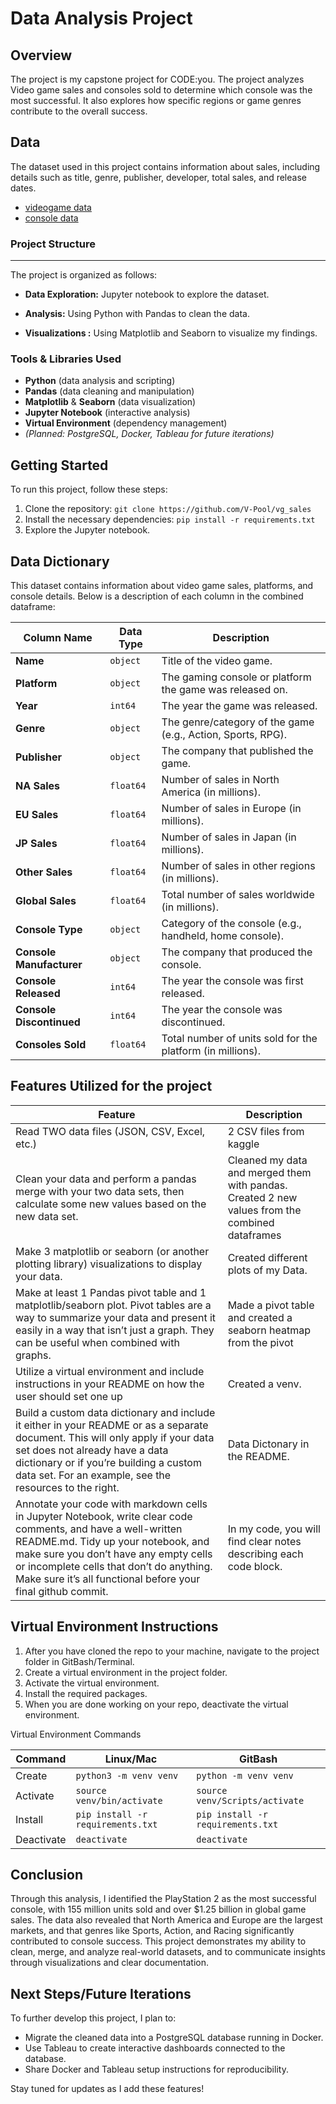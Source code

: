 # Data Analysis Project

## Overview

The project is my capstone project for CODE:you. The project analyzes Video game sales and consoles sold to determine which console was the most successful. It also explores how specific regions or game genres contribute to the overall success.

## Data

The dataset used in this project contains information about sales, including details such as title, genre, publisher, developer, total sales, and release dates.
- [videogame data ](https://www.kaggle.com/datasets/ulrikthygepedersen/video-games-sales)
- [console data ]( https://www.kaggle.com/datasets/tayyarhussain/best-selling-game-consoles-of-all-time)





### Project Structure
---

The project is organized as follows:

- **Data Exploration:** Jupyter notebook to explore the dataset.

- **Analysis:** Using Python with Pandas to clean the data.

- **Visualizations :** Using Matplotlib and Seaborn to visualize my findings. 


### Tools & Libraries Used

- **Python** (data analysis and scripting)
- **Pandas** (data cleaning and manipulation)
- **Matplotlib** & **Seaborn** (data visualization)
- **Jupyter Notebook** (interactive analysis)
- **Virtual Environment** (dependency management)
- *(Planned: PostgreSQL, Docker, Tableau for future iterations)*

## Getting Started

To run this project, follow these steps:

1. Clone the repository: `git clone https://github.com/V-Pool/vg_sales`
2. Install the necessary dependencies: `pip install -r requirements.txt`
3. Explore the Jupyter notebook.

## Data Dictionary  

This dataset contains information about video game sales, platforms, and console details. Below is a description of each column in the combined dataframe:  

| Column Name              | Data Type  | Description |
|--------------------------|-----------|-------------|
| **Name**                 | `object`  | Title of the video game. |
| **Platform**             | `object`  | The gaming console or platform the game was released on. |
| **Year**                 | `int64`   | The year the game was released. |
| **Genre**                | `object`  | The genre/category of the game (e.g., Action, Sports, RPG). |
| **Publisher**            | `object`  | The company that published the game. |
| **NA Sales**             | `float64` | Number of sales in North America (in millions). |
| **EU Sales**             | `float64` | Number of sales in Europe (in millions). |
| **JP Sales**             | `float64` | Number of sales in Japan (in millions). |
| **Other Sales**          | `float64` | Number of sales in other regions (in millions). |
| **Global Sales**         | `float64` | Total number of sales worldwide (in millions). |
| **Console Type**         | `object`  | Category of the console (e.g., handheld, home console). |
| **Console Manufacturer** | `object`  | The company that produced the console. |
| **Console Released**     | `int64`   | The year the console was first released. |
| **Console Discontinued** | `int64`   | The year the console was discontinued. |
| **Consoles Sold**        | `float64` | Total number of units sold for the platform (in millions). |
 
## Features Utilized for the project

  | Feature        | Description                           |
  |----------------|---------------------------------------|
  | Read TWO data files (JSON, CSV, Excel, etc.)| 2 CSV files from kaggle          |
  | Clean your data and perform a pandas merge with your two data sets, then calculate some new values based on the new data set.      | Cleaned my data and merged them with pandas. Created 2 new values from the combined dataframes |
  | Make 3 matplotlib or seaborn (or another plotting library) visualizations to display your data.  | Created different plots of my Data. |
  | Make at least 1 Pandas pivot table and 1 matplotlib/seaborn plot. Pivot tables are a way to summarize your data and present it easily in a way that isn’t just a graph. They can be useful when combined with graphs. | Made a pivot table and created a seaborn heatmap from the pivot |
  | Utilize a virtual environment and include instructions in your README on how the user should set one up| Created a venv. |
  |   Build a custom data dictionary and include it either in your README or as a separate document. This will only apply if your data set does not already have a data dictionary or if you’re building a custom data set. For an example, see the resources to the right.  | Data Dictonary in the README. |
  | Annotate your code with markdown cells in Jupyter Notebook, write clear code comments, and have a well-written README.md. Tidy up your notebook, and make sure you don’t have any empty cells or incomplete cells that don’t do anything. Make sure it’s all functional before your final github commit. | In my code, you will find clear notes describing each code block. |


## Virtual Environment Instructions

1. After you have cloned the repo to your machine, navigate to the project 
folder in GitBash/Terminal.
1. Create a virtual environment in the project folder. 
2. Activate the virtual environment.
3. Install the required packages. 
4. When you are done working on your repo, deactivate the virtual environment.

Virtual Environment Commands

| Command | Linux/Mac | GitBash |
|---------|-----------|---------|
| Create | `python3 -m venv venv` | `python -m venv venv` |
| Activate | `source venv/bin/activate` | `source venv/Scripts/activate` |
| Install | `pip install -r requirements.txt` | `pip install -r requirements.txt` |
| Deactivate | `deactivate` | `deactivate` |

## Conclusion

Through this analysis, I identified the PlayStation 2 as the most successful console, with 155 million units sold and over $1.25 billion in global game sales. The data also revealed that North America and Europe are the largest markets, and that genres like Sports, Action, and Racing significantly contributed to console success. This project demonstrates my ability to clean, merge, and analyze real-world datasets, and to communicate insights through visualizations and clear documentation.


## Next Steps/Future Iterations

To further develop this project, I plan to:
- Migrate the cleaned data into a PostgreSQL database running in Docker.
- Use Tableau to create interactive dashboards connected to the database.
- Share Docker and Tableau setup instructions for reproducibility.

Stay tuned for updates as I add these features!
